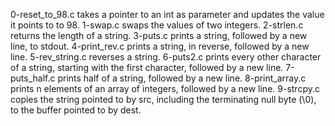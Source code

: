 0-reset_to_98.c takes a pointer to an int as parameter and updates the value it points to to 98.
1-swap.c swaps the values of two integers.
2-strlen.c returns the length of a string.
3-puts.c prints a string, followed by a new line, to stdout.
4-print_rev.c prints a string, in reverse, followed by a new line.
5-rev_string.c  reverses a string.
6-puts2.c prints every other character of a string, starting with the first character, followed by a new line.
7-puts_half.c prints half of a string, followed by a new line.
8-print_array.c prints n elements of an array of integers, followed by a new line.
9-strcpy.c copies the string pointed to by src, including the terminating null byte (\0), to the buffer pointed to by dest.
